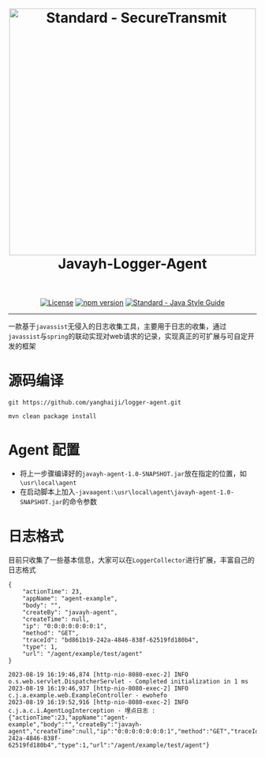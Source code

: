 
<h1 align="center">
  <a href="https://github.com/yanghaiji/logger-agent.git"><img src="https://github.com/yanghaiji/logger-agent/blob/main/doc/img/logo.png" alt="Standard - SecureTransmit" width="500"></a>
  <br>
  Javayh-Logger-Agent
  <br>
  <br>
</h1>
<p align="center">
    <a href="https://spring.io/projects"><img src='https://img.shields.io/badge/license-Apache%202-borightgreen' alt='License'/></a>
    <a href="https://spring.io/projects/spring-boot"><img src="https://img.shields.io/badge/Spring%20Boot-2.6.3-brightgreen)" alt="npm version"></a>
    <a href="https://standardjs.com"><img src="https://img.shields.io/badge/code_style-standard-brightgreen.svg" alt="Standard - Java Style Guide"></a>
</p>

---

一款基于`javassist`无侵入的日志收集工具，主要用于日志的收集，通过`javassist`与`spring`的联动实现对web请求的记录，实现真正的可扩展与可自定开发的框架

# 源码编译

```
git https://github.com/yanghaiji/logger-agent.git

mvn clean package install

```


# Agent 配置

- 将上一步骤编译好的`javayh-agent-1.0-SNAPSHOT.jar`放在指定的位置，如`\usr\local\agent`
- 在启动脚本上加入`-javaagent:\usr\local\agent\javayh-agent-1.0-SNAPSHOT.jar`的命令参数


# 日志格式

目前只收集了一些基本信息，大家可以在`LoggerCollector`进行扩展，丰富自己的日志格式

```metadata json
{
    "actionTime": 23,
    "appName": "agent-example",
    "body": "",
    "createBy": "javayh-agent",
    "createTime": null,
    "ip": "0:0:0:0:0:0:0:1",
    "method": "GET",
    "traceId": "bd861b19-242a-4846-838f-62519fd180b4",
    "type": 1,
    "url": "/agent/example/test/agent"
}
```


```
2023-08-19 16:19:46,874 [http-nio-8080-exec-2] INFO  o.s.web.servlet.DispatcherServlet - Completed initialization in 1 ms
2023-08-19 16:19:46,937 [http-nio-8080-exec-2] INFO  c.j.a.example.web.ExampleController - ewohefo
2023-08-19 16:19:52,916 [http-nio-8080-exec-2] INFO  c.j.a.c.i.AgentLogInterception - 埋点日志 : {"actionTime":23,"appName":"agent-example","body":"","createBy":"javayh-agent","createTime":null,"ip":"0:0:0:0:0:0:0:1","method":"GET","traceId":"bd861b19-242a-4846-838f-62519fd180b4","type":1,"url":"/agent/example/test/agent"}

```

